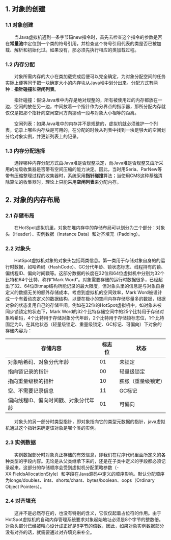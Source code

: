 ## 1. 对象的创建

### 1.1  对象创建

&emsp;&emsp;当Java虚拟机遇到一条字节码new指令时，首先去检查这个指令的参数是否在**常量池**中定位到一个类的符号引用，并检查这个符号引用代表的类是否已被加载、解析和初始化过。如果没有，那必须先执行相应的类加载过程。

### 1.2 内存分配

&emsp;&emsp;对象所需内存的大小在类加载完成后便可以完全确定，为对象分配空间的任务实际上便等同于把一块确定大小的内存块从Java堆中划分出来。分配方式有两种：**指针碰撞**和**空闲列表**。

&emsp;&emsp;指针碰撞：假设Java堆中内存是绝对规整的，所有被使用过的内存都放在一边，空闲的放在另一边，中间放着一个指针作为分界点的指示器，那所分配内存就仅仅是把那个指针向空闲空间方向挪动一段与对象大小相等的距离。

&emsp;&emsp;空闲列表：如果Java堆中的内存并不是规整的，虚拟机就必须维护一个列表，记录上哪些内存块是可用的，在分配的时候从列表中找到一块足够大的空间划分给对象实例，并更新列表上的记录。

### 1.3 内存分配选择

&emsp;&emsp;选择哪种内存分配方式由Java堆是否规整决定，而Java堆是否规整又由所采用的垃圾收集器是否带有空间压缩的能力决定。因此，当时用Seria、ParNew等带有压缩整理过程的收集器时，系统采用**指针碰撞**算法；当使用CMS这种基础清除算法的收集器时，理论上只能采用**空闲列表**来分配内存。

## 2. 对象的内存布局
### 2.1 存储布局

&emsp;&emsp;在HotSpot虚拟机里，对象在堆内存中的存储布局可以划分为三个部分：对象头（Header）、实例数据（Instance Data）和对齐填充（Padding）。

### 2.2 对象头

 &emsp;&emsp;HotSpot虚拟机对象的对象头包括两类信息。第一类用于存储对象自身的的运行时数据，如哈希码（HashCode）、GC分代年龄、锁状态标志、线程持有的锁、偏线程ID、偏向时间戳等。这部分数据的长度在32位和64位虚拟机中分别为32个比特和64个比特，称作“Mark Word”。对象需要存储的运行时数据很多，已经超出了32、64位Bitmap结构所能记录的最大限度，但对象头里的信息是与对象自身定义的数据无关的额外存储成本，考虑到虚拟机的空间效率，Mark Word被设计成一个有着动态定义的数据结构，以便在极小的空间内存存储尽量多的数据，根据对象的状态复用自己的存储空间。例如在32位的HotSpot虚拟机中，如对象未被同步锁锁定的状态下，Mark Word的32个比特存储空间中的25个比特用于存储对象哈希码，4个比特用于存储对象分代年龄，2个比特用于存储锁标志位，1个比特固定为0，在其他状态（轻量级锁定、重量级锁定、GC标记、可偏向）下对象的存储内容为：

| 存储内容                             | 标志位 | 状态               |
| ------------------------------------ | ------ | ------------------ |
| 对象哈希码、对象分代年龄             | 01     | 未锁定             |
| 指向锁记录的指针                     | 00     | 轻量级锁定         |
| 指向重量级锁的指针                   | 10     | 膨胀（重量级锁定） |
| 空、不需要记录信息                   | 11     | GC标记             |
| 偏向线程ID、偏向时间戳、对象分代年龄 | 01     | 可偏向             |

&emsp;&emsp;对象头的另一部分时类型指针，即对象指向它的类型元数据的指针，java虚拟机通过这个指针来确定该对象是哪个类的实例。

### 2.3 实例数据

&emsp;&emsp;实例数据部分时对象真正存储的有效信息，即我们在程序代码里面所定义的各种类型的字段内容。无论是从父类继承下来的，还是在子类中定义的字段都必须记录起来。这部分的存储顺序会受到虚拟机分配策略参数（-XX:FieldsAllocationStyle）和字段在Java源码中定义的顺序影响。默认分配顺序为longs/doubles、ints、shorts/chars、bytes/boolean、oops（Ordinary Object Pointers）。

### 2.4 对齐填充

 &emsp;&emsp;这并不是必然存在的，也没有特别的含义，它仅仅起着占位符的作用。由于HotSpot虚拟机的自动内存管理系统要求对象起始地址必须是8个字节的整数倍。对象头部分已经被精心设计成正好是8字节的倍数，因此，如果对象实例数据部分没有对齐的话，就需要通过对齐填充来补全。